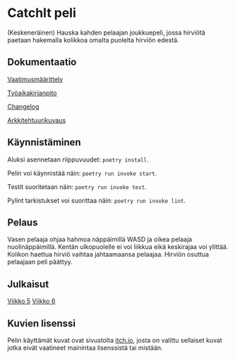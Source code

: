 # CatchIt peli

(Keskeneräinen) Hauska kahden pelaajan joukkuepeli, jossa hirviötä paetaan hakemalla kolikkoa omalta puolelta hirviön edestä.


## Dokumentaatio

[Vaatimusmäärittely](https://github.com/Yytsi/ot-harjoitustyo/blob/master/dokumentaatio/vaatimusmaarittely.md)

[Työaikakirjanpito](https://github.com/Yytsi/ot-harjoitustyo/blob/master/dokumentaatio/tuntikirjanpito.md)

[Changelog](https://github.com/Yytsi/ot-harjoitustyo/blob/master/dokumentaatio/changelog.md)

[Arkkitehtuurikuvaus](https://github.com/Yytsi/ot-harjoitustyo/blob/master/dokumentaatio/arkkitehtuuri.md)

## Käynnistäminen

Aluksi asennetaan riippuvuudet: ```poetry install```.

Pelin voi käynnistää näin: ```poetry run invoke start```.

Testit suoritetaan näin: ```poetry run invoke test```.

Pylint tarkistukset voi suorittaa näin: ```poetry run invoke lint```.

## Pelaus
Vasen pelaaja ohjaa hahmoa näppäimillä WASD ja oikea pelaaja nuolinäppäimillä. Kentän ulkopuolelle ei voi liikkua eikä keskirajaa voi ylittää. Kolikon haettua hirviö vaihtaa jahtaamaansa pelaajaa. Hirviön osuttua pelaajaan peli päättyy.

## Julkaisut

[Viikko 5](https://github.com/Yytsi/ot-harjoitustyo/releases/tag/viikko5)
[Viikko 6](https://github.com/Yytsi/ot-harjoitustyo/releases/tag/viikko6)

## Kuvien lisenssi
Pelin käyttämät kuvat ovat sivustolta [itch.io](https://itch.io/), josta on valittu sellaiset kuvat jotka eivät vaatineet mainintaa lisenssistä tai mistään.
